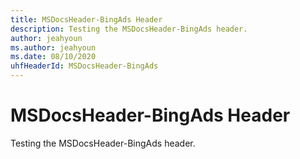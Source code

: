 ```yaml
---
title: MSDocsHeader-BingAds Header
description: Testing the MSDocsHeader-BingAds header.
author: jeahyoun
ms.author: jeahyoun
ms.date: 08/10/2020
uhfHeaderId: MSDocsHeader-BingAds
---
```


# MSDocsHeader-BingAds Header

Testing the MSDocsHeader-BingAds header.
